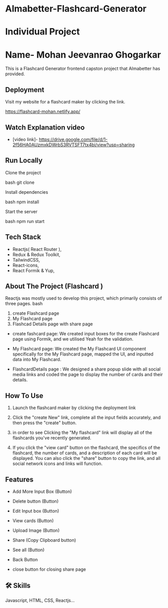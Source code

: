 # Almabetter-Flashcard-Generator 
# Individual Project 
# Name- Mohan Jeevanrao Ghogarkar
                  

This is a Flashcard Generator frontend capston project that Almabetter has provided.
## Deployment

Visit my website for a flashcard maker by clicking the link.


 https://flashcard-mohan.netlify.app/



## Watch Explanation video  

- [video link]- https://drive.google.com/file/d/1-2f56HA0AUzmxkDWrbS3RVTSFT7tx4bi/view?usp=sharing

## Run Locally

Clone the project

bash
  git clone 






Install dependencies

bash
  npm install


Start the server

bash
  npm run start



## Tech Stack
- Reactjs( React Router ),
- Redux & Redux Toolkit,
- TailwindCSS,
- React-icons,
- React Formik & Yup,

## About The Project (Flashcard )
Reactjs was mostly used to develop this project, which primarily consists of three pages.
bash
1) create Flashcard page 
2) My Flashcard page 
3) Flashcad Details page  with  share page 

- create fashcard page: We created input boxes for the create Flashcard page using Formik, and we utilised Yeah for the validation.

- My Flashcard page: We created the My Flashcard UI component specifically for the My Flashcard page, mapped the UI, and inputted data into My Flashcard.

- FlashcardDetails page : We designed a share popup slide with all social media links and coded the page to display the number of cards and their details.

## How To Use
1) Launch the flashcard maker by clicking the deployment link

2) Click the "create New" link, complete all the input fields accurately, and then press the "create" button.

3) in order to see Clicking the "My flashcard" link will display all of the flashcards you've recently generated.

4) If you click the "view card" button on the flashcard, the specifics of the flashcard, the number of cards, and a description of each card will be displayed. You can also click the "share" button to copy the link, and all social network icons and links will function.

## Features

- Add More Input Box (Button)
- Delete button (Button)
- Edit Input box (Button)
- View cards (Button)
- Upload Image (Button)
- Share (Copy Clipboard button)

- See all (Button)
- Back Button
- close button for closing share page
## 🛠 Skills
Javascript, HTML, CSS, Reactjs...
